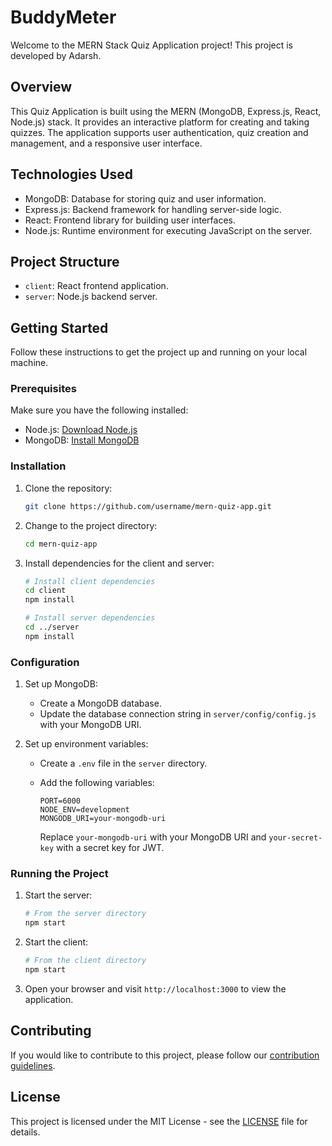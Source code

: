 # BuddyMeter

Welcome to the MERN Stack Quiz Application project! This project is developed by Adarsh.

## Overview

This Quiz Application is built using the MERN (MongoDB, Express.js, React, Node.js) stack. It provides an interactive platform for creating and taking quizzes. The application supports user authentication, quiz creation and management, and a responsive user interface.

## Technologies Used

- MongoDB: Database for storing quiz and user information.
- Express.js: Backend framework for handling server-side logic.
- React: Frontend library for building user interfaces.
- Node.js: Runtime environment for executing JavaScript on the server.

## Project Structure

- `client`: React frontend application.
- `server`: Node.js backend server.

## Getting Started

Follow these instructions to get the project up and running on your local machine.

### Prerequisites

Make sure you have the following installed:

- Node.js: [Download Node.js](https://nodejs.org/)
- MongoDB: [Install MongoDB](https://docs.mongodb.com/manual/installation/)

### Installation

1. Clone the repository:

   ```bash
   git clone https://github.com/username/mern-quiz-app.git
   ```

2. Change to the project directory:

   ```bash
   cd mern-quiz-app
   ```

3. Install dependencies for the client and server:

   ```bash
   # Install client dependencies
   cd client
   npm install

   # Install server dependencies
   cd ../server
   npm install
   ```

### Configuration

1. Set up MongoDB:

   - Create a MongoDB database.
   - Update the database connection string in `server/config/config.js` with your MongoDB URI.

2. Set up environment variables:

   - Create a `.env` file in the `server` directory.
   - Add the following variables:

     ```env
     PORT=6000
     NODE_ENV=development
     MONGODB_URI=your-mongodb-uri
     ```

     Replace `your-mongodb-uri` with your MongoDB URI and `your-secret-key` with a secret key for JWT.

### Running the Project

1. Start the server:

   ```bash
   # From the server directory
   npm start
   ```

2. Start the client:

   ```bash
   # From the client directory
   npm start
   ```

3. Open your browser and visit `http://localhost:3000` to view the application.

## Contributing

If you would like to contribute to this project, please follow our [contribution guidelines](CONTRIBUTING.md).

## License

This project is licensed under the MIT License - see the [LICENSE](LICENSE) file for details.